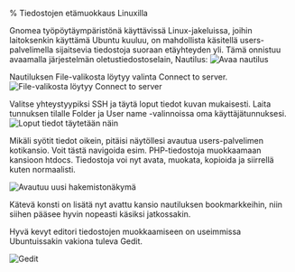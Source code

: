 % Tiedostojen etämuokkaus Linuxilla
<!-- tags: viikko1,viikko2-usefull -->

Gnomea työpöytäympäristönä käyttävissä Linux-jakeluissa, joihin laitoksenkin käyttämä Ubuntu kuuluu, on mahdollista käsitellä users-palvelimella sijaitsevia tiedostoja suoraan etäyhteyden yli.
Tämä onnistuu avaamalla järjestelmän oletustiedostoselain, Nautilus:
![Avaa nautilus]({{myimgdir}}nautilus-ssh/tsoha1crop.png)

Nautiluksen File-valikosta löytyy valinta Connect to server.
![File-valikosta löytyy Connect to server]({{myimgdir}}nautilus-ssh/tsoha2crop.png)

Valitse yhteystyypiksi SSH ja täytä loput tiedot kuvan mukaisesti. Laita tunnuksen tilalle Folder ja User name -valinnoissa oma käyttäjätunnuksesi.
![Loput tiedot täytetään näin]({{myimgdir}}nautilus-ssh/tsoha4crop.png)

Mikäli syötit tiedot oikein, pitäisi näytöllesi avautua users-palvelimen kotikansio.
Voit tästä navigoida esim. PHP-tiedostoja muokkaamaan kansioon htdocs.
Tiedostoja voi nyt avata, muokata, kopioida ja siirrellä kuten normaalisti.

![Avautuu uusi hakemistonäkymä]({{myimgdir}}nautilus-ssh/tsoha5crop.png)

Kätevä konsti on lisätä nyt avattu kansio nautiluksen bookmarkkeihin, niin siihen pääsee hyvin nopeasti käsiksi jatkossakin.

Hyvä kevyt editori tiedostojen muokkaamiseen on useimmissa Ubuntuissakin vakiona tuleva Gedit.

![Gedit]({{myimgdir}}nautilus-ssh/tsoha6crop.png)
